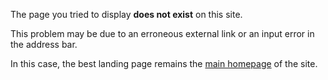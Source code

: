 The page you tried to display **does not exist** on this site.

This problem may be due to an erroneous external link or an input error in the address bar.

In this case, the best landing page remains the [main homepage](/) of the site.
